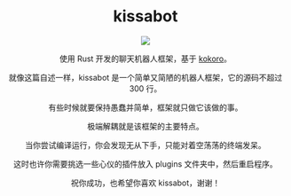 <div align="center" alt="kissabot">
  <h1>kissabot</h1>

  <a href="https://github.com/kissabot/kissabot"><img src="[https://avatars.githubusercontent.com/u/135424306?s=200&v=4](https://github.com/kissabot/kissabot/assets/78293733/17bf353a-614f-4187-bd68-2c4b4094b267)"></img></a>

  <p>使用 Rust 开发的聊天机器人框架，基于 <a href="https://github.com/kokoro-rs/kokoro">kokoro</a>。</p>

  <p>就像这篇自述一样，kissabot 是一个简单又简陋的机器人框架，它的源码不超过 300 行。</p>

  <p>有些时候就要保持愚蠢并简单，框架就只做它该做的事。</p>

  <p>极端解耦就是该框架的主要特点。</p>

  <p>当你尝试编译运行，你会发现无从下手，只能对着空荡荡的终端发呆。</p>

  <p>这时也许你需要挑选一些心仪的插件放入 plugins 文件夹中，然后重启程序。</p>

  <p>祝你成功，也希望你喜欢 kissabot，谢谢！</p>
</div>
